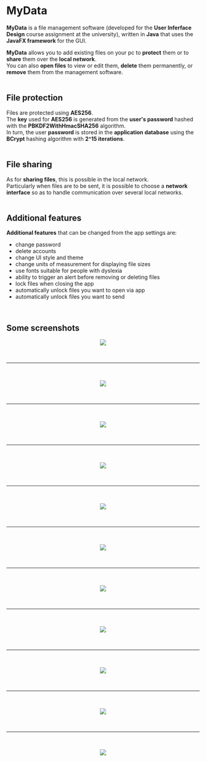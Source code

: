 # MyData

**MyData** is a file management software (developed for the **User Inferface Design** course assignment at the university), written in **Java** that uses the **JavaFX framework** for the GUI.  

**MyData** allows you to add existing files on your pc to **protect** them or to **share** them over the **local network**.  
You can also **open files** to view or edit them, **delete** them permanently, or **remove** them from the management software.  
<br>

## File protection
Files are protected using **AES256**.  
The **key** used for **AES256** is generated from the **user's password** hashed with the **PBKDF2WithHmacSHA256** algorithm.  
In turn, the user **password** is stored in the **application database** using the **BCrypt** hashing algorithm with **2^15 iterations**.  
<br>

## File sharing
As for **sharing files**, this is possible in the local network.  
Particularly when files are to be sent, it is possible to choose a **network interface** so as to handle communication over several local networks.  
<br>

## Additional features
**Additional features** that can be changed from the app settings are:  
- change password  
- delete accounts  
- change UI style and theme  
- change units of measurement for displaying file sizes  
- use fonts suitable for people with dyslexia  
- ability to trigger an alert before removing or deleting files  
- lock files when closing the app  
- automatically unlock files you want to open via app  
- automatically unlock files you want to send  
<br>

## Some screenshots

<p align="center">
  <img src="https://github.com/ernestocesario/MyData/blob/main/Screenshots/login.png" />
</p>
<br>

---
<br>

<p align="center">
  <img src="https://github.com/ernestocesario/MyData/blob/main/Screenshots/home_with_elements.png" />
</p>
<br>

---
<br>

<p align="center">
  <img src="https://github.com/ernestocesario/MyData/blob/main/Screenshots/home.png" />
</p>
<br>

---
<br>

<p align="center">
  <img src="https://github.com/ernestocesario/MyData/blob/main/Screenshots/send_files.png" />
</p>
<br>

---
<br>

<p align="center">
  <img src="https://github.com/ernestocesario/MyData/blob/main/Screenshots/recv_files.png" />
</p>
<br>

---
<br>

<p align="center">
  <img src="https://github.com/ernestocesario/MyData/blob/main/Screenshots/choose_network_interface.png" />
</p>
<br>

---
<br>

<p align="center">
  <img src="https://github.com/ernestocesario/MyData/blob/main/Screenshots/account_settings.png" />
</p>
<br>

---
<br>

<p align="center">
  <img src="https://github.com/ernestocesario/MyData/blob/main/Screenshots/ui_settings.png" />
</p>
<br>

---
<br>

<p align="center">
  <img src="https://github.com/ernestocesario/MyData/blob/main/Screenshots/app_settings.png" />
</p>
<br>

---
<br>

<p align="center">
  <img src="https://github.com/ernestocesario/MyData/blob/main/Screenshots/accessibility_settings.png" />
</p>
<br>

---
<br>

<p align="center">
  <img src="https://github.com/ernestocesario/MyData/blob/main/Screenshots/about_window.png" />
</p>